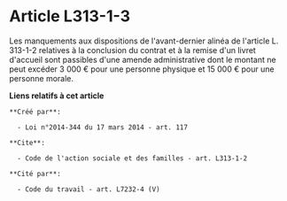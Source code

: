 # Article L313-1-3

Les manquements aux dispositions de l'avant-dernier alinéa de l'article L. 313-1-2 relatives à la conclusion du contrat et à
la remise d'un livret d'accueil sont passibles d'une amende administrative dont le montant ne peut excéder 3 000 € pour une
personne physique et 15 000 € pour une personne morale.

**Liens relatifs à cet article**

	**Créé par**:

	  - Loi n°2014-344 du 17 mars 2014 - art. 117

	**Cite**:

	  - Code de l'action sociale et des familles - art. L313-1-2

	**Cité par**:

	  - Code du travail - art. L7232-4 (V)
